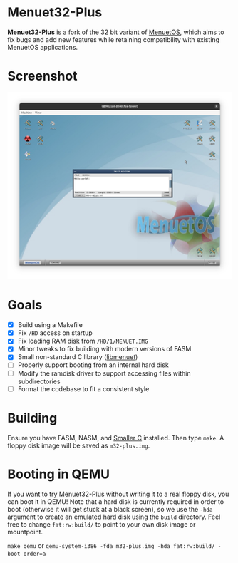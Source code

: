 # Menuet32-Plus

**Menuet32-Plus** is a fork of the 32 bit variant of [MenuetOS](http://www.menuetos.net/),
which aims to fix bugs and add new features while retaining compatibility with existing MenuetOS applications.

# Screenshot

!["Hello world" in the text editor](docs/screenshots/hello_world.png)

# Goals

 - [x] Build using a Makefile
 - [x] Fix `/HD` access on startup
 - [x] Fix loading RAM disk from `/HD/1/MENUET.IMG`
 - [x] Minor tweaks to fix building with modern versions of FASM
 - [x] Small non-standard C library ([libmenuet](libmenuet))
 - [ ] Properly support booting from an internal hard disk
 - [ ] Modify the ramdisk driver to support accessing files within subdirectories
 - [ ] Format the codebase to fit a consistent style

# Building

Ensure you have FASM, NASM, and [Smaller C](https://github.com/alexfru/SmallerC) installed. Then type `make`.
A floppy disk image will be saved as `m32-plus.img`.

# Booting in QEMU

If you want to try Menuet32-Plus without writing it to a real floppy disk, you can boot it in QEMU!
Note that a hard disk is currently required in order to boot (otherwise it will get stuck at a black screen),
so we use the `-hda` argument to create an emulated hard disk using the `build` directory.
Feel free to change `fat:rw:build/` to point to your own disk image or mountpoint.

`make qemu` or `qemu-system-i386 -fda m32-plus.img -hda fat:rw:build/ -boot order=a`
